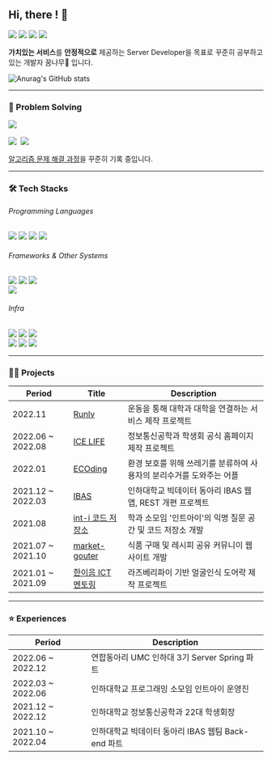 ## Hi, there ! 🖤

<a href="https://mingyum119.tistory.com/"><img src="https://img.shields.io/badge/Blog-000000?style=flat-square&logo=Tistory&logoColor=white"/></a>
<a href="https://www.instagram.com/gyeomi_08.31/"><img src="https://img.shields.io/badge/Instagram-E4405F?style=flat-square&logo=instagram&logoColor=white"/></a>
<a href="mailto:mingyum119@naver.com"><img src="https://img.shields.io/badge/EMAIL-EA4335?style=flat-square&logo=gmail&logoColor=white"/></a>
  <a href="https://hits.seeyoufarm.com"><img src="https://hits.seeyoufarm.com/api/count/incr/badge.svg?url=https%3A%2F%2Fgithub.com%2FMingyum-Kim&count_bg=%2379C83D&title_bg=%23555555&icon=&icon_color=%23E7E7E7&title=hits&edge_flat=false"/></a>
  
**가치있는 서비스**를 **안정적으로** 제공하는 Server Developer을 목표로 꾸준히 공부하고 있는 개발자 꿈나무🌳 입니다. 

![Anurag's GitHub stats](https://github-readme-stats.vercel.app/api?username=Mingyum-Kim&show_icons=true&theme=radical)

* * * 

### 🧩 Problem Solving 

<p>
  <img src="http://mazassumnida.wtf/api/v2/generate_badge?boj=gms08194">
  <br>
  <br>
  <a href="https://www.acmicpc.net/user/gms08194"><img src="https://img.shields.io/badge/BOJ-3766AB?style=flat-square&logo=Bloglovin&logoColor=white"/></a>&nbsp </a>
  <a href="https://www.algospot.com/user/profile/170234"><img src="https://img.shields.io/badge/Algospot-C02942?style=flat-square&logo=circleci&logoColor=white"/></a>&nbsp </a>
</p>

[알고리즘 문제 해결 과정](https://github.com/Mingyum-Kim/Algorithm)을 꾸준히 기록 중입니다.

* * * 

### 🛠 Tech Stacks 

###### Programming Languages
<p>
  <img src="https://img.shields.io/badge/C++-00599C?style=flat-square&logo=c%2B%2B&logoColor=white"> 
  <img src="https://img.shields.io/badge/Python-3776AB?style=flat-square&logo=Python&logoColor=white">
  <img src="https://img.shields.io/badge/JAVA-FF7800?style=flat-square&logo=&logoColor=white">
  <img src="https://img.shields.io/badge/JavaScript-F7DF1E?style=flat-square&logo=JavaScript&logoColor=white">
</p>

###### Frameworks & Other Systems 
<p>
  <img src="https://img.shields.io/badge/Spring boot-6DB33F?style=flat-square&logo=Spring%20Boot&logoColor=white">
  <img src="https://img.shields.io/badge/Node.js-339933?style=flat-square&logo=Node.js&logoColor=white">
  <img src="https://img.shields.io/badge/Express-000000?style=flat-square&logo=Express&logoColor=white">
  <br>
  <img src="https://img.shields.io/badge/MySQL-4479A1?style=flat-square&logo=MySQL&logoColor=white">
</p>

###### Infra
<p>
  <img src="https://img.shields.io/badge/Amazon EC2-FF9900?style=flat-square&logo=Amazon%20EC2&logoColor=white">
  <img src="https://img.shields.io/badge/Amazon RDS-527FFF?style=flat-square&logo=Amazon%20RDS&logoColor=white">
  <img src="https://img.shields.io/badge/Amazon S3-569A31?style=flat-square&logo=Amazon%20S3&logoColor=white">
  <br>
  <img src="https://img.shields.io/badge/Jenkins-D24939?style=flat-square&logo=jenkins&logoColor=white">
  <img src="https://img.shields.io/badge/Docker-2496ED?style=flat-square&logo=Docker&logoColor=white">
    <img src="https://img.shields.io/badge/kubernetes-326CE5?style=flat-square&logo=kubernetes&logoColor=white">
</p>
  

* * *

### 👩‍💻 Projects

|Period|Title|Description|
|---|---|---|
|2022.11|[Runlv](https://github.com/University-MakeUs-Challenge/3rd-hackathon-Team4)|운동을 통해 대학과 대학을 연결하는 서비스 제작 프로젝트|
|2022.06 ~ 2022.08|[ICE LIFE](https://github.com/ICE-LIFE/ICE-LIFE-Backend)|정보통신공학과 학생회 공식 홈페이지 제작 프로젝트|
|2022.01|[ECOding](https://github.com/Mingyum-Kim/Inha-hackathon-ECOding)|환경 보호를 위해 쓰레기를 분류하여 사용자의 분리수거를 도와주는 어플|
|2021.12 ~ 2022.03|[IBAS](https://github.com/InhaBas/Inhabas.com-api)|인하대학교 빅데이터 동아리 IBAS 웹앱, REST 개편 프로젝트|
|2021.08|[int-i 코드 저장소](https://github.com/int-i/int-i-official-site)|학과 소모임 '인트아이'의 익명 질문 공간 및 코드 저장소 개발|
|2021.07 ~ 2021.10|[market-gouter](https://github.com/haeun-i/market-gouter)|식품 구매 및 레시피 공유 커뮤니이 웹사이트 개발|
|2021.01 ~ 2021.09|[한이음 ICT 멘토링](https://mingyum119.tistory.com/99)|라즈베리파이 기반 얼굴인식 도어락 제작 프로젝트|

* * * 

### ⭐ Experiences

|Period|Description|
|---|---|
|2022.06 ~ 2022.12|연합동아리 UMC 인하대 3기 Server Spring 파트|
|2022.03 ~ 2022.06|인하대학교 프로그래밍 소모임 인트아이 운영진 |
|2021.12 ~ 2022.12|인하대학교 정보통신공학과 22대 학생회장 |
|2021.10 ~ 2022.04|인하대학교 빅데이터 동아리 IBAS 웹팀 Back-end 파트 |

